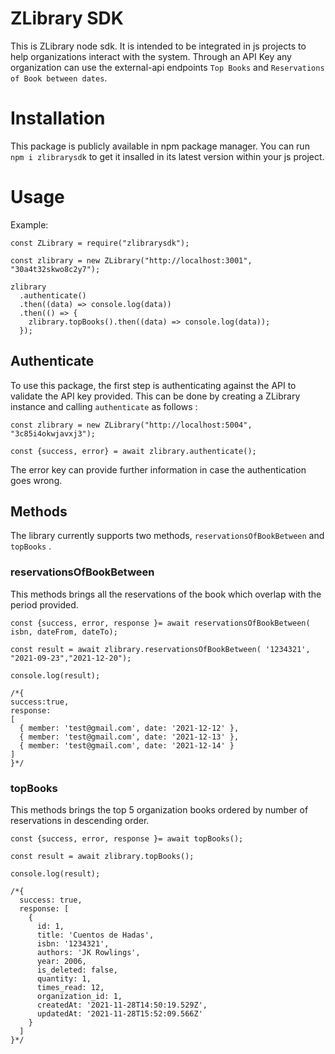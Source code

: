 # ZLibrary SDK

This is ZLibrary node sdk. It is intended to be integrated in js projects to help organizations interact with the system. Through an API Key any organization can use the external-api endpoints `Top Books` and `Reservations of Book between dates`.

# Installation

This package is publicly available in npm package manager. You can run `npm i zlibrarysdk` to get it insalled in its latest version within your js project.

# Usage

Example:

```
const ZLibrary = require("zlibrarysdk");

const zlibrary = new ZLibrary("http://localhost:3001", "30a4t32skwo8c2y7");

zlibrary
  .authenticate()
  .then((data) => console.log(data))
  .then(() => {
    zlibrary.topBooks().then((data) => console.log(data));
  });

```

## Authenticate

To use this package, the first step is authenticating against the API to validate the API key provided. This can be done by creating a ZLibrary instance and calling `authenticate` as follows :

```
const zlibrary = new ZLibrary("http://localhost:5004", "3c85i4okwjavxj3");

const {success, error} = await zlibrary.authenticate();
```

The error key can provide further information in case the authentication goes wrong.

## Methods

The library currently supports two methods, `reservationsOfBookBetween` and `topBooks` .

### reservationsOfBookBetween

This methods brings all the reservations of the book which overlap with the period provided.

`const {success, error, response }= await reservationsOfBookBetween( isbn, dateFrom, dateTo);`

```
const result = await zlibrary.reservationsOfBookBetween( '1234321', "2021-09-23","2021-12-20");

console.log(result);

/*{
success:true,
response:
[
  { member: 'test@gmail.com', date: '2021-12-12' },
  { member: 'test@gmail.com', date: '2021-12-13' },
  { member: 'test@gmail.com', date: '2021-12-14' }
]
}*/
```

### topBooks

This methods brings the top 5 organization books ordered by number of reservations in descending order.

`const {success, error, response }= await topBooks();`

```
const result = await zlibrary.topBooks();

console.log(result);

/*{
  success: true,
  response: [
    {
      id: 1,
      title: 'Cuentos de Hadas',
      isbn: '1234321',
      authors: 'JK Rowlings',
      year: 2006,
      is_deleted: false,
      quantity: 1,
      times_read: 12,
      organization_id: 1,
      createdAt: '2021-11-28T14:50:19.529Z',
      updatedAt: '2021-11-28T15:52:09.566Z'
    }
  ]
}*/
```
